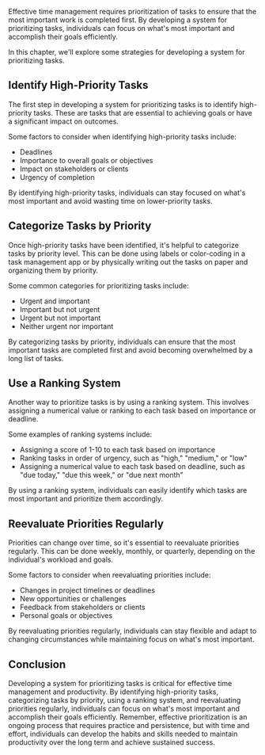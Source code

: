 
Effective time management requires prioritization of tasks to ensure that the most important work is completed first. By developing a system for prioritizing tasks, individuals can focus on what's most important and accomplish their goals efficiently.

In this chapter, we'll explore some strategies for developing a system for prioritizing tasks.

Identify High-Priority Tasks
----------------------------

The first step in developing a system for prioritizing tasks is to identify high-priority tasks. These are tasks that are essential to achieving goals or have a significant impact on outcomes.

Some factors to consider when identifying high-priority tasks include:

* Deadlines
* Importance to overall goals or objectives
* Impact on stakeholders or clients
* Urgency of completion

By identifying high-priority tasks, individuals can stay focused on what's most important and avoid wasting time on lower-priority tasks.

Categorize Tasks by Priority
----------------------------

Once high-priority tasks have been identified, it's helpful to categorize tasks by priority level. This can be done using labels or color-coding in a task management app or by physically writing out the tasks on paper and organizing them by priority.

Some common categories for prioritizing tasks include:

* Urgent and important
* Important but not urgent
* Urgent but not important
* Neither urgent nor important

By categorizing tasks by priority, individuals can ensure that the most important tasks are completed first and avoid becoming overwhelmed by a long list of tasks.

Use a Ranking System
--------------------

Another way to prioritize tasks is by using a ranking system. This involves assigning a numerical value or ranking to each task based on importance or deadline.

Some examples of ranking systems include:

* Assigning a score of 1-10 to each task based on importance
* Ranking tasks in order of urgency, such as "high," "medium," or "low"
* Assigning a numerical value to each task based on deadline, such as "due today," "due this week," or "due next month"

By using a ranking system, individuals can easily identify which tasks are most important and prioritize them accordingly.

Reevaluate Priorities Regularly
-------------------------------

Priorities can change over time, so it's essential to reevaluate priorities regularly. This can be done weekly, monthly, or quarterly, depending on the individual's workload and goals.

Some factors to consider when reevaluating priorities include:

* Changes in project timelines or deadlines
* New opportunities or challenges
* Feedback from stakeholders or clients
* Personal goals or objectives

By reevaluating priorities regularly, individuals can stay flexible and adapt to changing circumstances while maintaining focus on what's most important.

Conclusion
----------

Developing a system for prioritizing tasks is critical for effective time management and productivity. By identifying high-priority tasks, categorizing tasks by priority, using a ranking system, and reevaluating priorities regularly, individuals can focus on what's most important and accomplish their goals efficiently. Remember, effective prioritization is an ongoing process that requires practice and persistence, but with time and effort, individuals can develop the habits and skills needed to maintain productivity over the long term and achieve sustained success.
